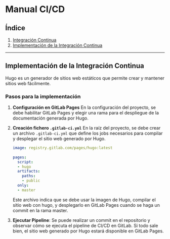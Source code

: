 # Manual CI/CD

## Índice

1. [Integración Continua](#integración-continua)
2. [Implementación de la Integración Continua](#implementación-de-la-integración-continua)

---


## Implementación de la Integración Continua

Hugo es un generador de sitios web estáticos que permite crear y mantener sitios web fácilmente.

### Pasos para la implementación

1. **Configuración en GitLab Pages**
   En la configuración del proyecto, se debe habilitar GitLab Pages y elegir una rama para el despliegue de la documentación generada por Hugo.
2. **Creación fichero `.gitlab-ci.yml`**
   En la raíz del proyecto, se debe crear un archivo `.gitlab-ci.yml` que define los jobs necesarios para compilar y desplegar el sitio web generado 
   por Hugo.
   
   ~~~yaml
   image: registry.gitlab.com/pages/hugo:latest
  
   pages:
     script:
     - hugo
     artifacts:
       paths:
       - public
     only:
     - master
   ~~~
   Este archivo indica que se debe usar la imagen de Hugo, compilar el sitio web con hugo, y desplegarlo en GitLab Pages cuando se haga un commit en      la rama master.
3. **Ejecutar Pipeline**: Se puede realizar un commit en el repositorio y observar cómo se ejecuta el pipeline de CI/CD en GitLab. Si todo sale bien,     el sitio web generado por Hugo estará disponible en GitLab Pages.
